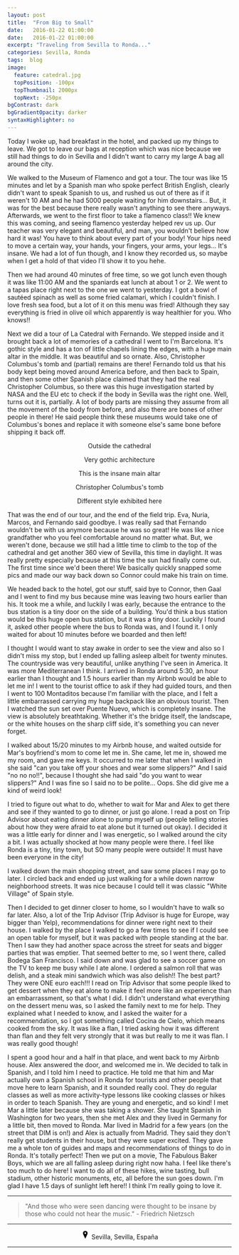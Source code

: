 ```yaml
---
layout: post
title:  "From Big to Small"
date:   2016-01-22 01:00:00
date:   2016-01-22 01:00:00
excerpt: "Traveling from Sevilla to Ronda..."
categories: Sevilla, Ronda
tags:  blog
image:
  feature: catedral.jpg
  topPosition: -100px
  topThumbnail: 2000px
  topNext: -250px
bgContrast: dark
bgGradientOpacity: darker
syntaxHighlighter: no
---
```


Today I woke up, had breakfast in the hotel, and packed up my things to leave. We got to leave our bags at reception which was nice because we still had things to do in Sevilla and I didn't want to carry my large A bag all around the city.

We walked to the Museum of Flamenco and got a tour. The tour was like 15 minutes and let by a Spanish man who spoke perfect British English, clearly didn't want to speak Spanish to us, and rushed us out of there as if it weren't 10 AM and he had 5000 people waiting for him downstairs... But, it was for the best because there really wasn't anything to see there anyways. Afterwards, we went to the first floor to take a flamenco class!! We knew this was coming, and seeing flamenco yesterday helped rev us up. Our teacher was very elegant and beautiful, and man, you wouldn't believe how hard it was! You have to think about every part of your body! Your hips need to move a certain way, your hands, your fingers, your arms, your legs... It's insane. We had a lot of fun though, and I know they recorded us, so maybe when I get a hold of that video I'll show it to you hehe.

Then we had around 40 minutes of free time, so we got lunch even though it was like 11:00 AM and the spaniards eat lunch at about 1 or 2. We went to a tapas place right next to the one we went to yesterday. I got a bowl of sautéed spinach as well as some fried calamari, which I couldn't finish. I love fresh sea food, but a lot of it on this menu was fried! Although they say everything is fried in olive oil which apparently is way healthier for you. Who knows!!

Next we did a tour of La Catedral with Fernando. We stepped inside and it brought back a lot of memories of a cathedral I went to I'm Barcelona. It's gothic style and has a ton of little chapels lining the edges, with a huge main altar in the middle. It was beautiful and so ornate. Also, Christopher Columbus's tomb and (partial) remains are there! Fernando told us that his body kept being moved around America before, and then back to Spain, and then some other Spanish place claimed that they had the real Christopher Columbus, so there was this huge investigation started by NASA and the EU etc to check if the body in Sevilla was the right one. Well, turns out it is, partially. A lot of body parts are missing they assume from all the movement of the body from before, and also there are bones of other people in there! He said people think these museums would take one of Columbus's bones and replace it with someone else's same bone before shipping it back off.

<div class="img img--fullContainer img--14xLeading" style="background-image: url({{ site.baseurl_posts_img }}spain/bigtosmall/cat.jpg);"></div>
<center><p style="font-size: 14px;">Outside the cathedral</p></center>

<div class="img img--fullContainer img--14xLeading" style="background-image: url({{ site.baseurl_posts_img }}spain/bigtosmall/02.jpg);"></div>
<center><p style="font-size: 14px;">Very gothic architecture</p></center>

<div class="img img--fullContainer img--14xLeading" style="background-image: url({{ site.baseurl_posts_img }}spain/bigtosmall/03.jpg);"></div>
<center><p style="font-size: 14px;">This is the insane main altar</p></center>

<div class="img img--fullContainer img--14xLeading" style="background-image: url({{ site.baseurl_posts_img }}spain/bigtosmall/04.jpg);"></div>
<center><p style="font-size: 14px;">Christopher Columbus's tomb</p></center>

<div class="img img--fullContainer img--14xLeading" style="background-image: url({{ site.baseurl_posts_img }}spain/bigtosmall/05.jpg);"></div>
<center><p style="font-size: 14px;">Different style exhibited here</p></center>

That was the end of our tour, and the end of the field trip. Eva, Nuria, Marcos, and Fernando said goodbye. I was really sad that Fernando wouldn't be with us anymore because he was so great! He was like a nice grandfather who you feel comfortable around no matter what. But, we weren't done, because we still had a little time to climb to the top of the cathedral and get another 360 view of Sevilla, this time in daylight. It was really pretty especially because at this time the sun had finally come out. The first time since we'd been there! We basically quickly snapped some pics and made our way back down so Connor could make his train on time.

We headed back to the hotel, got our stuff, said bye to Connor, then Gaal and I went to find my bus because mine was leaving two hours earlier than his. It took me a while, and luckily I was early, because the entrance to the bus station is a tiny door on the side of a building. You'd think a bus station would be this huge open bus station, but it was a tiny door. Luckily I found it, asked other people where the bus to Ronda was, and I found it. I only waited for about 10 minutes before we boarded and then left!

I thought I would want to stay awake in order to see the view and also so I didn't miss my stop, but I ended up falling asleep albeit for twenty minutes. The countryside was very beautiful, unlike anything I've seen in America. It was more Mediterranean I think. I arrived in Ronda around 5:30, an hour earlier than I thought and 1.5 hours earlier than my Airbnb would be able to let me in! I went to the tourist office to ask if they had guided tours, and then I went to 100 Montaditos because I'm familiar with the place, and I felt a little embarrassed carrying my huge backpack like an obvious tourist. Then I watched the sun set over Puente Nuevo, which is completely insane. The view is absolutely breathtaking. Whether it's the bridge itself, the landscape, or the white houses on the sharp cliff side, it's something you can never forget.

I walked about 15/20 minutes to my Airbnb house, and waited outside for Mar's boyfriend's mom to come let me in. She came, let me in, showed me my room, and gave me keys. It occurred to me later that when I walked in she said "can you take off your shoes and wear some slippers?" And I said "no no no!!", because I thought she had said "do you want to wear slippers?" And I was fine so I said no to be polite... Oops. She did give me a kind of weird look!

I tried to figure out what to do, whether to wait for Mar and Alex to get there and see if they wanted to go to dinner, or just go alone. I read a post on Trip Advisor about eating dinner alone to pump myself up (people telling stories about how they were afraid to eat alone but it turned out okay). I decided it was a little early for dinner and I was energetic, so I walked around the city a bit. I was actually shocked at how many people were there. I feel like Ronda is a tiny, tiny town, but SO many people were outside! It must have been everyone in the city!

I walked down the main shopping street, and saw some places I may go to later. I circled back and ended up just walking for a while down narrow neighborhood streets. It was nice because I could tell it was classic "White Village" of Spain style.

Then I decided to get dinner closer to home, so I wouldn't have to walk so far later. Also, a lot of the Trip Advisor (Trip Advisor is huge for Europe, way bigger than Yelp), recommendations for dinner were right next to their house. I walked by the place I walked to go a few times to see if I could see an open table for myself, but it was packed with people standing at the bar. Then I saw they had another space across the street for seats and bigger parties that was emptier. That seemed better to me, so I went there, called Bodega San Francisco. I said down and was glad to see a soccer game on the TV to keep me busy while I ate alone. I ordered a salmon roll that was delish, and a steak mini sandwich which was also delish!! The best part? They were ONE euro each!!! I read on Trip Advisor that some people liked to get dessert when they eat alone to make it feel more like an experience than an embarrassment, so that's what I did. I didn't understand what everything on the dessert menu was, so I asked the family next to me for help. They explained what I needed to know, and I asked the waiter for a recommendation, so I got something called Cocina de Cielo, which means cooked from the sky. It was like a flan, I tried asking how it was different than flan and they felt very strongly that it was but really to me it was flan. I was really good though!

I spent a good hour and a half in that place, and went back to my Airbnb house. Alex answered the door, and welcomed me in. We decided to talk in Spanish, and I told him I need to practice. He told me that him and Mar actually own a Spanish school in Ronda for tourists and other people that move here to learn Spanish, and it sounded really cool. They do regular classes as well as more activity-type lessons like cooking classes or hikes in order to teach Spanish. They are young and energetic, and so kind! I met Mar a little later because she was taking a shower. She taught Spanish in Washington for two years, then she met Alex and they lived in Germany for a little bit, then moved to Ronda. Mar lived in Madrid for a few years (on the street that DIM is on!) and Alex is actually from Madrid. They said they don't really get students in their house, but they were super excited. They gave me a whole ton of guides and maps and recommendations of things to do in Ronda. It's totally perfect! Then we put on a movie, The Fabulous Baker Boys, which we are all falling asleep during right now haha. I feel like there's too much to do here! I want to do all of these hikes, wine tasting, bull stadium, other historic monuments, etc, all before the sun goes down. I'm glad I have 1.5 days of sunlight left here!! I think I'm really going to love it.

<hr></hr>

<blockquote class="largeQuote">"And those who were seen dancing were thought to be insane by those who could not hear the music." - Friedrich Nietzsch</blockquote>

<hr></hr>

<center><img src="/assets/images/location.png" height=20px width=20px/> Sevilla, Sevilla, España</center>

<hr></hr>
